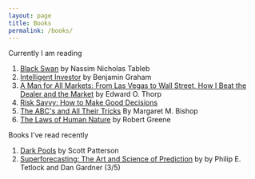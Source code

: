 ```yaml
---
layout: page
title: Books
permalink: /books/
---
```


Currently I am reading

1. [Black Swan](https://www.amazon.com/Black-Swan-Improbable-Robustness-Fragility/dp/081297381X/ref=sr_1_2?ie=UTF8&qid=1538021207&sr=8-2&keywords=blackswan&dpID=41w4yuUG1mL&preST=_SY344_BO1,204,203,200_QL70_&dpSrc=srch) by Nassim Nicholas Tableb
2. [Intelligent Investor](https://www.amazon.com/Intelligent-Investor-Definitive-Investing-Essentials/dp/0060555661/ref=sr_1_3?ie=UTF8&qid=1538021227&sr=8-3&keywords=intelligent+investor&dpID=513e7BP39PL&preST=_SY344_BO1,204,203,200_QL70_&dpSrc=srch) by Benjamin Graham
3. [A Man for All Markets: From Las Vegas to Wall Street, How I Beat the Dealer and the Market](https://www.amazon.com/Man-All-Markets-Street-Dealer/dp/0812979907/ref=sr_1_1?ie=UTF8&qid=1539533258&sr=8-1&keywords=a+man+for+all+markets+edward+o.+thorp) by Edward O. Thorp
4. [Risk Savvy: How to Make Good Decisions](https://www.amazon.com/Risk-Savvy-Make-Good-Decisions/dp/0143127101/ref=sr_1_1?ie=UTF8&qid=1540424768&sr=8-1&keywords=risk+savvy)
5. [The ABC's and All Their Tricks](https://www.amazon.com/ABCs-All-Their-Tricks-Reference/dp/0880621400/ref=sr_1_1?ie=UTF8&qid=1540424803&sr=8-1&keywords=abc%27s+and+all+their+tricks) By Margaret M. Bishop
6. [The Laws of Human Nature](https://www.amazon.com/Laws-Human-Nature-Robert-Greene/dp/0525428143/ref=sr_1_2?ie=UTF8&qid=1540424915&sr=8-2&keywords=the+laws+of+human+nature) by Robert Greene

Books I've read recently 

1. [Dark Pools](https://www.amazon.com/Dark-Pools-Machine-Traders-Rigging/dp/0307887189/ref=sr_1_1?ie=UTF8&qid=1538021267&sr=8-1&keywords=dark+pools) by Scott Patterson
2. [Superforecasting: The Art and Science of Prediction](https://www.amazon.com/Superforecasting-Science-Prediction-Philip-Tetlock/dp/0804136718/ref=sr_1_1?ie=UTF8&qid=1538021039&sr=8-1&keywords=superforecasting&dpID=4171glFnKxL&preST=_SY344_BO1,204,203,200_QL70_&dpSrc=srch) by by Philip E. Tetlock and Dan Gardner (3/5)